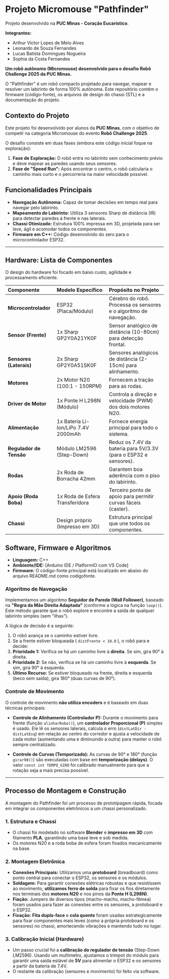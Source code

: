 # Projeto Micromouse "Pathfinder"

Projeto desenvolvido na **PUC Minas - Coração Eucarístico**.

**Integrantes:**
* Arthur Victor Lopes de Melo Alves
* Leonardo de Souza Fernandes
* Lucas Batista Domingues Nogueira
* Sophia da Costa Fernandes

**Um robô autônomo (Micromouse) desenvolvido para o desafio Robô Challenge 2025 da PUC Minas.**

O "Pathfinder" é um robô compacto projetado para navegar, mapear e resolver um labirinto de forma 100% autônoma. Este repositório contém o firmware (código-fonte), os arquivos de design do chassi (STL) e a documentação do projeto.

## Contexto do Projeto

Este projeto foi desenvolvido por alunos da **PUC Minas**, com o objetivo de competir na categoria Micromouse do evento **Robô Challenge 2025**.

O desafio consiste em duas fases (embora este código inicial foque na exploração):
1.  **Fase de Exploração:** O robô entra no labirinto sem conhecimento prévio e deve mapear as paredes usando seus sensores.
2.  **Fase de "Speed Run":** Após encontrar o centro, o robô calcularia o caminho mais curto e o percorreria na maior velocidade possível.

## Funcionalidades Principais

* **Navegação Autônoma:** Capaz de tomar decisões em tempo real para navegar pelo labirinto.
* **Mapeamento de Labirinto:** Utiliza 3 sensores Sharp de distância (IR) para detectar paredes à frente e nas laterais.
* **Chassi Otimizado:** Estrutura 100% impressa em 3D, projetada para ser leve, ágil e acomodar todos os componentes.
* **Firmware em C++:** Código desenvolvido do zero para o microcontrolador ESP32.

---

## Hardware: Lista de Componentes

O design do hardware foi focado em baixo custo, agilidade e processamento eficiente.

| Componente | Modelo Específico | Propósito no Projeto |
| :--- | :--- | :--- |
| **Microcontrolador** | ESP32 (Placa/Módulo) | Cérebro do robô. Processa os sensores e o algoritmo de navegação. |
| **Sensor (Frente)** | 1x Sharp GP2Y0A21YK0F | Sensor analógico de distância (10-80cm) para detecção frontal. |
| **Sensores (Laterais)** | 2x Sharp GP2Y0A51SK0F | Sensores analógicos de distância (2-15cm) para alinhamento. |
| **Motores** | 2x Motor N20 (100:1 - 150RPM) | Fornecem a tração para as rodas. |
| **Driver de Motor** | 1x Ponte H L298N (Módulo) | Controla a direção e velocidade (PWM) dos dois motores N20. |
| **Alimentação** | 1x Bateria Li-Ion/LiPo 7.4V 2000mAh | Fornece energia principal para todo o sistema. |
| **Regulador de Tensão**| Módulo LM2596 (Step-Down) | Reduz os 7.4V da bateria para 5V/3.3V (para o ESP32 e sensores). |
| **Rodas** | 2x Roda de Borracha 42mm | Garantem boa aderência com o piso do labirinto. |
| **Apoio (Roda Boba)** | 1x Roda de Esfera Transferidora | Terceiro ponto de apoio para permitir curvas fáceis (caster). |
| **Chassi** | Design próprio (Impresso em 3D) | Estrutura principal que une todos os componentes. |

## Software, Firmware e Algoritmos

* **Linguagem:** C++
* **Ambiente/IDE:** [Arduino IDE / PlatformIO com VS Code]
* **Firmware:** O código-fonte principal está localizado em abaixo do arquivo README.md como codigofonte.

### Algoritmo de Navegação

Implementamos um algoritmo **Seguidor de Parede (Wall Follower)**, baseado na **"Regra da Mão Direita Adaptada"** (conforme a lógica na função `loop()`). Este método garante que o robô explore e encontre a saída de qualquer labirinto simples (sem "ilhas").

A lógica de decisão é a seguinte:
1.  O robô avança se o caminho estiver livre.
2.  Se a frente estiver bloqueada ( `distFrente < 10.0` ), o robô para e decide:
3.  **Prioridade 1:** Verifica se há um caminho livre à **direita**. Se sim, gira 90° à direita.
4.  **Prioridade 2:** Se não, verifica se há um caminho livre à **esquerda**. Se sim, gira 90° à esquerda.
5.  **Último Recurso:** Se estiver bloqueado na frente, direita e esquerda (beco sem saída), gira 180° (duas curvas de 90°).

### Controle de Movimento

O controle de movimento **não utiliza encoders** e é baseado em duas técnicas principais:

* **Controle de Alinhamento (Controlador P):** Durante o movimento para frente (função `alinharRobo()`), um **controlador Proporcional (P)** simples é usado. Ele lê os sensores laterais, calcula o erro (`distLatDir - distLatEsq`) em relação ao centro do corredor e ajusta a velocidade de cada motor (aumentando uma e diminuindo a outra) para manter o robô sempre centralizado.

* **Controle de Curvas (Temporizado):** As curvas de 90° e 180° (função `girar90()`) são executadas com base em **temporização (delays)**. O valor `const int TEMPO_GIRO` foi calibrado manualmente para que a rotação seja a mais precisa possível.

---

## Processo de Montagem e Construção

A montagem do Pathfinder foi um processo de prototipagem rápida, focada em integrar os componentes eletrônicos a um chassi personalizado.

### 1. Estrutura e Chassi
* O chassi foi modelado no software **Blender** e **impresso em 3D** com filamento **PLA**, garantindo uma base leve e sob medida.
* Os motores N20 e a roda boba de esfera foram fixados mecanicamente na base.

### 2. Montagem Eletrônica
* **Conexões Principais:** Utilizamos uma **protoboard** (breadboard) como ponto central para conectar o ESP32, os sensores e os módulos.
* **Soldagem:** Para garantir conexões elétricas robustas e que resistissem ao movimento, **utilizamos ferro de solda** para fixar os fios diretamente nos terminais dos **motores N20** e nos pinos da **Ponte H (L298N)**.
* **Fiação:** Jumpers de diversos tipos (macho-macho, macho-fêmea) foram usados para fazer as conexões entre os sensores, a protoboard e o ESP32.
* **Fixação:** **Fita dupla-face** e **cola quente** foram usadas estrategicamente para fixar componentes mais leves (como a própria protoboard e os sensores) no chassi, amortecendo vibrações e mantendo tudo no lugar.

### 3. Calibração Inicial (Hardware)
* Um passo crucial foi a **calibração do regulador de tensão** (Step-Down LM2596). Usando um multímetro, ajustamos o trimpot do módulo para garantir uma saída estável de **5V** para alimentar o ESP32 e os sensores a partir da bateria de 7.4V.
* O restante da calibração (sensores e movimento) foi feito via software.
